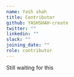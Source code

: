 ```yaml
---
name: Yash shah
title: Contributor
github: YASHSHAH-create
twitter: ""
linkedin: ""
slack: ""
joining_date: ""
role: contributor
---
```


Still waiting for this
